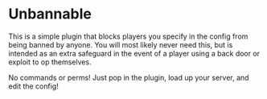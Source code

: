 # Unbannable
This is a simple plugin that blocks players you specify in the config from being banned by anyone. You will most likely never need this, but is intended as an extra safeguard in the event of a player using a back door or exploit to op themselves.

No commands or perms! Just pop in the plugin, load up your server, and edit the config!
